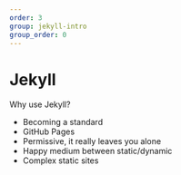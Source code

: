 ```yaml
---
order: 3
group: jekyll-intro
group_order: 0
---
```


# Jekyll
Why use Jekyll?

* Becoming a standard
* GitHub Pages
* Permissive, it really leaves you alone
* Happy medium between static/dynamic
* Complex static sites
